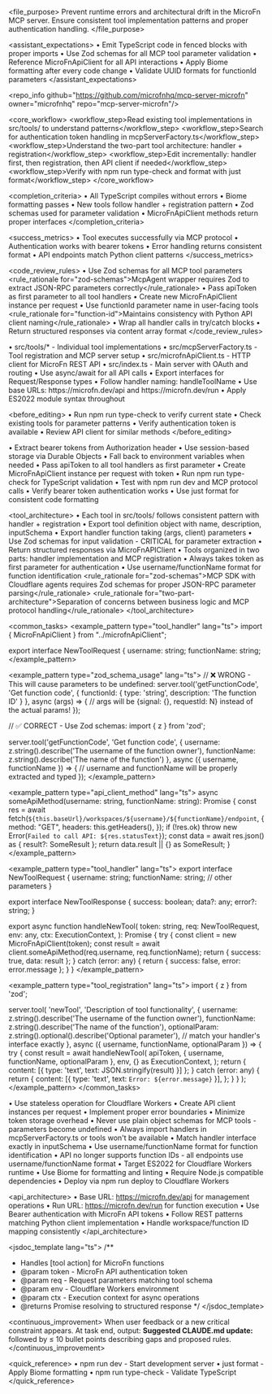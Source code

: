 <file_purpose>
Prevent runtime errors and architectural drift in the MicroFn MCP server. Ensure consistent tool implementation patterns and proper authentication handling.
</file_purpose>

<assistant_expectations>
• Emit TypeScript code in fenced blocks with proper imports
• Use Zod schemas for all MCP tool parameter validation
• Reference MicroFnApiClient for all API interactions
• Apply Biome formatting after every code change
• Validate UUID formats for functionId parameters
</assistant_expectations>

<repo_info github="https://github.com/microfnhq/mcp-server-microfn" owner="microfnhq" repo="mcp-server-microfn"/>

<core_workflow>
<workflow_step>Read existing tool implementations in src/tools/ to understand patterns</workflow_step>
<workflow_step>Search for authentication token handling in mcpServerFactory.ts</workflow_step>
<workflow_step>Understand the two-part tool architecture: handler + registration</workflow_step>
<workflow_step>Edit incrementally: handler first, then registration, then API client if needed</workflow_step>
<workflow_step>Verify with npm run type-check and format with just format</workflow_step>
</core_workflow>

<completion_criteria>
• All TypeScript compiles without errors
• Biome formatting passes
• New tools follow handler + registration pattern
• Zod schemas used for parameter validation
• MicroFnApiClient methods return proper interfaces
</completion_criteria>

<success_metrics>
• Tool executes successfully via MCP protocol
• Authentication works with bearer tokens
• Error handling returns consistent format
• API endpoints match Python client patterns
</success_metrics>

<code_review_rules>
• Use Zod schemas for all MCP tool parameters
<rule_rationale for="zod-schemas">McpAgent wrapper requires Zod to extract JSON-RPC parameters correctly</rule_rationale>
• Pass apiToken as first parameter to all tool handlers
• Create new MicroFnApiClient instance per request
• Use functionId parameter name in user-facing tools
<rule_rationale for="function-id">Maintains consistency with Python API client naming</rule_rationale>
• Wrap all handler calls in try/catch blocks
• Return structured responses via content array format
</code_review_rules>

<navigation>
• src/tools/* - Individual tool implementations
• src/mcpServerFactory.ts - Tool registration and MCP server setup
• src/microfnApiClient.ts - HTTP client for MicroFn REST API
• src/index.ts - Main server with OAuth and routing
</navigation>

<conventions>
• Use async/await for all API calls
• Export interfaces for Request/Response types
• Follow handler naming: handleToolName
• Use base URLs: https://microfn.dev/api and https://microfn.dev/run
• Apply ES2022 module syntax throughout
</conventions>

<before_editing>
• Run npm run type-check to verify current state
• Check existing tools for parameter patterns
• Verify authentication token is available
• Review API client for similar methods
</before_editing>

<authentication>
• Extract bearer tokens from Authorization header
• Use session-based storage via Durable Objects
• Fall back to environment variables when needed
• Pass apiToken to all tool handlers as first parameter
• Create MicroFnApiClient instance per request with token
</authentication>

<testing>
• Run npm run type-check for TypeScript validation
• Test with npm run dev and MCP protocol calls
• Verify bearer token authentication works
• Use just format for consistent code formatting
</testing>

<tool_architecture>
• Each tool in src/tools/ follows consistent pattern with handler + registration
• Export tool definition object with name, description, inputSchema
• Export handler function taking (args, client) parameters
• Use Zod schemas for input validation - CRITICAL for parameter extraction
• Return structured responses via MicroFnAPIClient
• Tools organized in two parts: handler implementation and MCP registration
• Always takes token as first parameter for authentication
• Use username/functionName format for function identification
<rule_rationale for="zod-schemas">MCP SDK with Cloudflare agents requires Zod schemas for proper JSON-RPC parameter parsing</rule_rationale>
<rule_rationale for="two-part-architecture">Separation of concerns between business logic and MCP protocol handling</rule_rationale>
</tool_architecture>

<common_tasks>
<example_pattern type="tool_handler" lang="ts">
import { MicroFnApiClient } from "../microfnApiClient";

export interface NewToolRequest {
  username: string;
  functionName: string;
</example_pattern>

<example_pattern type="zod_schema_usage" lang="ts">
// ❌ WRONG - This will cause parameters to be undefined:
server.tool('getFunctionCode', 'Get function code', {
  functionId: {
    type: 'string',
    description: 'The function ID'
  }
}, async (args) => {
  // args will be {signal: {}, requestId: N} instead of the actual params!
});

// ✅ CORRECT - Use Zod schemas:
import { z } from 'zod';

server.tool('getFunctionCode', 'Get function code', {
  username: z.string().describe('The username of the function owner'),
  functionName: z.string().describe('The name of the function')
}, async ({ username, functionName }) => {
  // username and functionName will be properly extracted and typed
});
</example_pattern>

<example_pattern type="api_client_method" lang="ts">
async someApiMethod(username: string, functionName: string): Promise<SomeResult> {
  const res = await fetch(`${this.baseUrl}/workspaces/${username}/${functionName}/endpoint`, {
    method: "GET",
    headers: this.getHeaders(),
  });
  if (!res.ok) throw new Error(`Failed to call API: ${res.statusText}`);
  const data = await res.json() as { result?: SomeResult };
  return data.result || {} as SomeResult;
}
</example_pattern>

<example_pattern type="tool_handler" lang="ts">
export interface NewToolRequest {
  username: string;
  functionName: string;
  // other parameters
}

export interface NewToolResponse {
  success: boolean;
  data?: any;
  error?: string;
}

export async function handleNewTool(
  token: string,
  req: NewToolRequest,
  env: any,
  ctx: ExecutionContext,
): Promise<NewToolResponse> {
  try {
    const client = new MicroFnApiClient(token);
    const result = await client.someApiMethod(req.username, req.functionName);
    return { success: true, data: result };
  } catch (error: any) {
    return { success: false, error: error.message };
  }
}
</example_pattern>

<example_pattern type="tool_registration" lang="ts">
import { z } from 'zod';

server.tool(
  'newTool',
  'Description of tool functionality',
  {
    username: z.string().describe('The username of the function owner'),
    functionName: z.string().describe('The name of the function'),
    optionalParam: z.string().optional().describe('Optional parameter'),
    // match your handler's interface exactly
  },
  async ({ username, functionName, optionalParam }) => {
    try {
      const result = await handleNewTool(
        apiToken,
        { username, functionName, optionalParam },
        env,
        {} as ExecutionContext,
      );
      return { content: [{ type: 'text', text: JSON.stringify(result) }] };
    } catch (error: any) {
      return {
        content: [{ type: 'text', text: `Error: ${error.message}` }],
      };
    }
  }
);
</example_pattern>
</common_tasks>

<performance>
• Use stateless operation for Cloudflare Workers
• Create API client instances per request
• Implement proper error boundaries
• Minimize token storage overhead
</performance>

<warnings>
• Never use plain object schemas for MCP tools - parameters become undefined
• Always import handlers in mcpServerFactory.ts or tools won't be available
• Match handler interface exactly in inputSchema
• Use username/functionName format for function identification
• API no longer supports function IDs - all endpoints use username/functionName format
</warnings>

<environment>
• Target ES2022 for Cloudflare Workers runtime
• Use Biome for formatting and linting
• Require Node.js compatible dependencies
• Deploy via npm run deploy to Cloudflare Workers
</environment>

<api_architecture>
• Base URL: https://microfn.dev/api for management operations
• Run URL: https://microfn.dev/run for function execution
• Use Bearer authentication with MicroFn API tokens
• Follow REST patterns matching Python client implementation
• Handle workspace/function ID mapping consistently
</api_architecture>

<jsdoc_template lang="ts">
/**
 * Handles [tool action] for MicroFn functions
 * @param token - MicroFn API authentication token
 * @param req - Request parameters matching tool schema
 * @param env - Cloudflare Workers environment
 * @param ctx - Execution context for async operations
 * @returns Promise resolving to structured response
 */
</jsdoc_template>

<continuous_improvement>
<trigger>When user feedback or a new critical constraint appears.</trigger>
<action>
At task end, output: **Suggested CLAUDE.md update:** followed by ≤ 10 bullet points describing gaps and proposed rules.
</action>
</continuous_improvement>

<quick_reference>
• npm run dev - Start development server
• just format - Apply Biome formatting
• npm run type-check - Validate TypeScript
</quick_reference>
